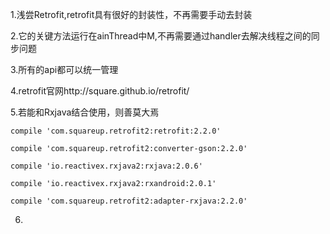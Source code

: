 1.浅尝Retrofit,retrofit具有很好的封装性，不再需要手动去封装

2.它的关键方法运行在ainThread中M,不再需要通过handler去解决线程之间的同步问题

3.所有的api都可以统一管理

4.retrofit官网http://square.github.io/retrofit/

5.若能和Rxjava结合使用，则善莫大焉

    compile 'com.squareup.retrofit2:retrofit:2.2.0'
    
    compile 'com.squareup.retrofit2:converter-gson:2.2.0'
    
    compile 'io.reactivex.rxjava2:rxjava:2.0.6'
    
    compile 'io.reactivex.rxjava2:rxandroid:2.0.1'
    
    compile 'com.squareup.retrofit2:adapter-rxjava:2.2.0'
6.
